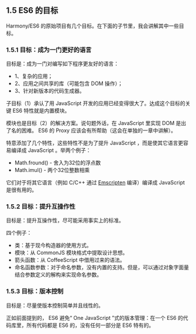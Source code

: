 ## 1.5 ES6 的目标

Harmony/ES6 的原始项目有几个目标。在下面的子节里，我会讲解其中一些目标。

### 1.5.1 目标：成为一门更好的语言

目标是：成为一门对编写如下程序更友好的语言：

* 1、复杂的应用；
* 2、应用之间共享的库（可能包含 DOM 操作）；
* 3、针对新版本的代码生成器。

子目标（1）承认了用 JavaScript 开发的应用已经变得很大了。达成这个目标的关键 ES6 特性就是内置模块。

模块也是目标（2）的解决方案。说句题外话，在 JavaScript 里实现 DOM 是出了名的困难。 ES6 的 Proxy 应该会有所帮助（这会在单独的一章中讲解）。

特意添加了几个特性，这些特性不是为了提升 JavaScript ，而是使其它语言更容易编译成 JavaScript 。举两个例子：

* Math.fround() - 舍入为32位的浮点数
* Math.imul() - 两个32位整数相乘

它们对于将其它语言（例如 C/C++ 通过 [Emscripten](https://github.com/kripken/emscripten) 编译）编译成 JavaScript 是很有用的。

### 1.5.2 目标：提升互操作性

目标是：提升互操作性，尽可能采用事实上的标准。

四个例子：

* 类：基于现今构造器的使用方式。
* 模块：从 CommonJS 模块格式中提取设计思想。
* 箭头函数：从 CoffeeScript 中借用过来的语法。
* 命名函数参数：对于命名参数，没有内置的支持。但是，可以通过对象字面量结合参数定义的解构来实现命名参数。

### 1.5.3 目标：版本控制

目标是：尽量使版本控制简单并且线性的。

正如前面提到的， ES6 避免“ One JavaScript ”式的版本管理：在一个 ES6 的代码库里，所有代码都是 ES6 的，没有任何一部分是 ES6 特有的。

